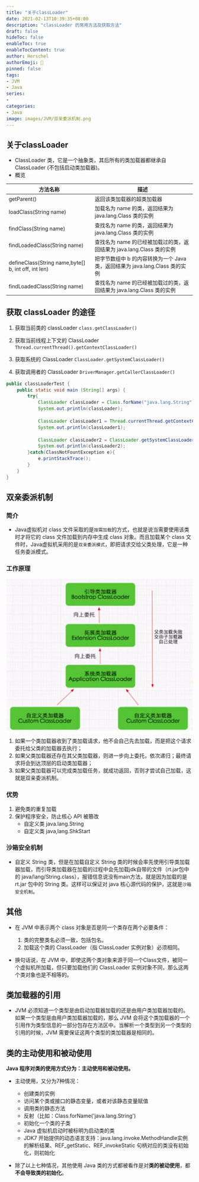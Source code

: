 ```yaml
---
title: "关于classLoader"
date: 2021-02-13T10:39:35+08:00
description: "classLoader 的常用方法及获取方法"
draft: false
hideToc: false
enableToc: true
enableTocContent: true
author: Herschel
authorEmoji: 🎅
pinned: false
tags:
- JVM
- Java
series:
-
categories:
- Java
image: images/JVM/双亲委派机制.png
---
```

## 关于classLoader
- ClassLoader 类，它是一个抽象类，其后所有的类加载器都继承自 ClassLoader (不包括启动类加载器)。
- 概览

| 方法名称                                            | 描述                                                                         |
| -------------                                       | -------------                                                                |
| getParent()                                         | 返回该类加载器的超类加载器                                                   |
| loadClass(String name)                              | 加载名为 name 的类，返回结果为 java.lang.Class 类的实例                      |
| findClass(String name)                              | 查找名为 name 的类，返回结果为 java.lang.Class 类的实例                      |
| findLoadedClass(String name)                        | 查找名为 name 的已经被加载过的类，返回结果为 java.lang.Class 类的实例        |
| defineClass(String name,byte[] b, int off, int len) | 把字节数组中 b 的内容转换为一个 Java 类，返回结果为 java.lang.Class 类的实例 |
| findLoadedClass(String name)                        | 查找名为 name 的已经被加载过的类，返回结果为 java.lang.Class 类的实例        |

## 获取 classLoader 的途径
1. 获取当前类的 classLoader
`class.getClassLoader()`

2. 获取当前线程上下文的 ClassLoader
`Thread.currentThread().getContextClassLoader()`

3. 获取系统的 ClassLoader
`ClassLoader.getSystemClassLoader()`

4. 获取调用者的 ClassLoader
`DriverManager.getCallerClassLoader()`

```java
public classLoaderTest {
    public static void main (String[] args) {
        try{
            ClassLoader classLoader = Class.forName("java.lang.String").getClassLoader();
            System.out.println(classLoader);

            ClassLoader classLoader1 = Thread.currentThread.getContextClassLoader();
            System.out.println(classLoader1);

            ClassLoader classLoader2 = ClassLoader.getSystemClassLoader.getParent();
            System.out.println(classLoader2);
        }catch(ClassNotFountException e){
            e.printStackTrace();
        }
    }
}

```

## 双亲委派机制
### 简介
- Java虚拟机对 class 文件采取的是`按需加载`的方式，也就是说当需要使用该类时才将它的 class 文件加载到内存中生成 class 对象。而且加载某个 class 文件时，Java虚拟机采用的是`双亲委派模式`，即把请求交给父类处理，它是一种任务委派模式。

### 工作原理
![双亲委派机制](/images/JVM/双亲委派机制.png)

1. 如果一个类加载器收到了类加载请求，他不会自己先去加载，而是把这个请求委托给父类的加载器去执行；
2. 如果父类加载器还存在其父类加载器，则进一步向上委托，依次递归；最终请求将会到达顶层的启动类加载器；
3. 如果父类加载器可以完成类加载任务，就成功返回，否则才尝试自己加载，这就是双亲委派机制。

### 优势
1. 避免类的重复加载
2. 保护程序安全，防止核心 API 被篡改
    - 自定义类 java.lang.String
    - 自定义类 java,lang.ShkStart

### 沙箱安全机制
- 自定义 String 类，但是在加载自定义 String 类的时候会率先使用引导类加载器加载，而引导类加载器在加载的过程中会先加载jdk自带的文件（rt.jar包中的 java/lang/String.class），报错信息说没有main方法，就是因为加载的是 rt.jar 包中的 String 类。这样可以保证对 java 核心源代码的保护，这就是`沙箱安全机制`。

## 其他
- 在 JVM 中表示两个 class 对象是否是同一个类存在两个必要条件：
    1. 类的完整类名必须一致，包括包名。
    2. 加载这个类的 ClassLoader（指 ClassLoader 实例对象）必须相同。

- 换句话说，在 JVM 中，即使这两个类对象来源于同一个Class文件，被同一个虚拟机所加载，但只要加载他们的 ClassLoader 实例对象不同，那么这两个类对象也是不相等的。

## 类加载器的引用
- JVM 必须知道一个类型是由启动加载器加载的还是由用户类加载器加载的。如果一个类型是由用户类加载器加载的，那么 JVM 会将这个类加载器的一个引用作为类型信息的一部分包存在方法区中。当解析一个类型到另一个类型的引用的时候，JVM 需要保证这两个类型的类加载器是相同的。

## 类的主动使用和被动使用
**Java 程序对类的使用方式分为：主动使用和被动使用。**

- 主动使用，又分为7种情况：
    - 创建类的实例
    - 访问某个类或接口的静态变量，或者对该静态变量赋值
    - 调用类的静态方法
    - 反射（比如：Class.forName('java.lang.String')
    - 初始化一个类的子类
    - Java 虚拟机启动时被标明为启动类的类
    - JDK7 开始提供的动态语言支持：java.lang.invoke.MethodHandle实例的解析结果、REF_getStatic、REF_invokeStatic 句柄对应的类没有初始化，则初始化

- 除了以上七种情况，其他使用 Java 类的方式都被看作是对**类的被动使用**，都**不会导致类的初始化**。
